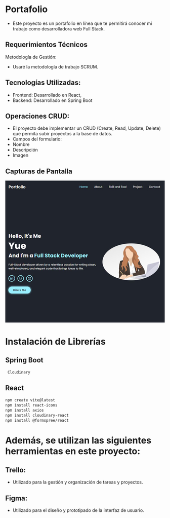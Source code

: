 # Portafolio
 - Este proyecto es un portafolio en línea que te permitirá conocer mi trabajo como desarrolladora web Full Stack.
## Requerimientos Técnicos

Metodología de Gestión:
 - Usaré la metodología de trabajo SCRUM.
  
## Tecnologías Utilizadas:
 - Frontend: Desarrollado en React,
 - Backend: Desarrollado en Spring Boot
## Operaciones CRUD:
 - El proyecto debe implementar un CRUD (Create, Read, Update, Delete) que permita subir proyectos a la base de datos.
 - Campos del formulario:
 - Nombre
 - Descripción
 - Imagen

## Capturas de Pantalla
![Screenshot](home.jpg)
# Instalación de Librerías
  ## Spring Boot
     Cloudinary

  ## React 
  ```
  npm create vite@latest
  npm install react-icons
  npm install axios
  npm install cloudinary-react
  npm install @formspree/react
```
# Además, se utilizan las siguientes herramientas en este proyecto:

## Trello: 
 - Utilizado para la gestión y organización de tareas y proyectos. 

## Figma: 
 - Utilizado para el diseño y prototipado de la interfaz de usuario. 

